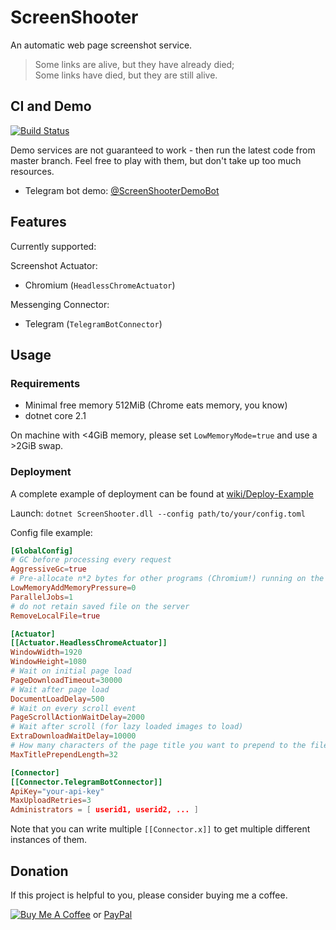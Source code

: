 # ScreenShooter

An automatic web page screenshot service.

> Some links are alive, but they have already died;<br>
> Some links have died, but they are still alive.

## CI and Demo

[![Build Status](https://dev.azure.com/nekomimiswitch/General/_apis/build/status/ScreenShooter)](https://dev.azure.com/nekomimiswitch/General/_build/latest?definitionId=26)

Demo services are not guaranteed to work - then run the latest code from master branch. Feel free to play with them, but don't take up too much resources.

* Telegram bot demo: [@ScreenShooterDemoBot](https://t.me/ScreenShooterDemoBot)

## Features

Currently supported:

Screenshot Actuator:
 * Chromium (`HeadlessChromeActuator`)

Messenging Connector:
 * Telegram (`TelegramBotConnector`)

## Usage

### Requirements

* Minimal free memory 512MiB (Chrome eats memory, you know)
* dotnet core 2.1

On machine with <4GiB memory, please set `LowMemoryMode=true` and use a >2GiB swap.

### Deployment

A complete example of deployment can be found at [wiki/Deploy-Example](wiki/Deploy-Example)

Launch: `dotnet ScreenShooter.dll --config path/to/your/config.toml`

Config file example:

```toml
[GlobalConfig]
# GC before processing every request
AggressiveGc=true
# Pre-allocate n*2 bytes for other programs (Chromium!) running on the same machine
LowMemoryAddMemoryPressure=0
ParallelJobs=1
# do not retain saved file on the server
RemoveLocalFile=true

[Actuator]
[[Actuator.HeadlessChromeActuator]]
WindowWidth=1920
WindowHeight=1080
# Wait on initial page load
PageDownloadTimeout=30000
# Wait after page load
DocumentLoadDelay=500
# Wait on every scroll event
PageScrollActionWaitDelay=2000
# Wait after scroll (for lazy loaded images to load)
ExtraDownloadWaitDelay=10000
# How many characters of the page title you want to prepend to the file name
MaxTitlePrependLength=32

[Connector]
[[Connector.TelegramBotConnector]]
ApiKey="your-api-key"
MaxUploadRetries=3
Administrators = [ userid1, userid2, ... ]
```

Note that you can write multiple `[[Connector.x]]` to get multiple different instances of them.

## Donation

If this project is helpful to you, please consider buying me a coffee.

[![Buy Me A Coffee](https://www.buymeacoffee.com/assets/img/custom_images/orange_img.png)](https://www.buymeacoffee.com/Jamesits) or [PayPal](https://paypal.me/Jamesits)
